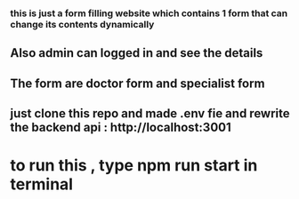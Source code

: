 ### this is just a form filling website which contains 1 form that can change its contents dynamically
## Also admin can logged in and see the details
## The form are doctor form and specialist form

## just clone this repo and made .env fie and rewrite the backend api : http://localhost:3001

# to run this  , type npm run start in terminal
